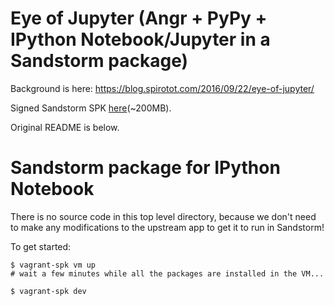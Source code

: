 # Eye of Jupyter (Angr + PyPy + IPython Notebook/Jupyter in a Sandstorm package)

Background is here: https://blog.spirotot.com/2016/09/22/eye-of-jupyter/

Signed Sandstorm SPK [here](https://owncloud.spirotot.com/index.php/s/RU0buxiKFqsZByg)(~200MB).

Original README is below.

# Sandstorm package for IPython Notebook

There is no source code in this top level directory, because we don't need
to make any modifications to the upstream app to get it to run in Sandstorm!

To get started:

```
$ vagrant-spk vm up
# wait a few minutes while all the packages are installed in the VM...

$ vagrant-spk dev
```
